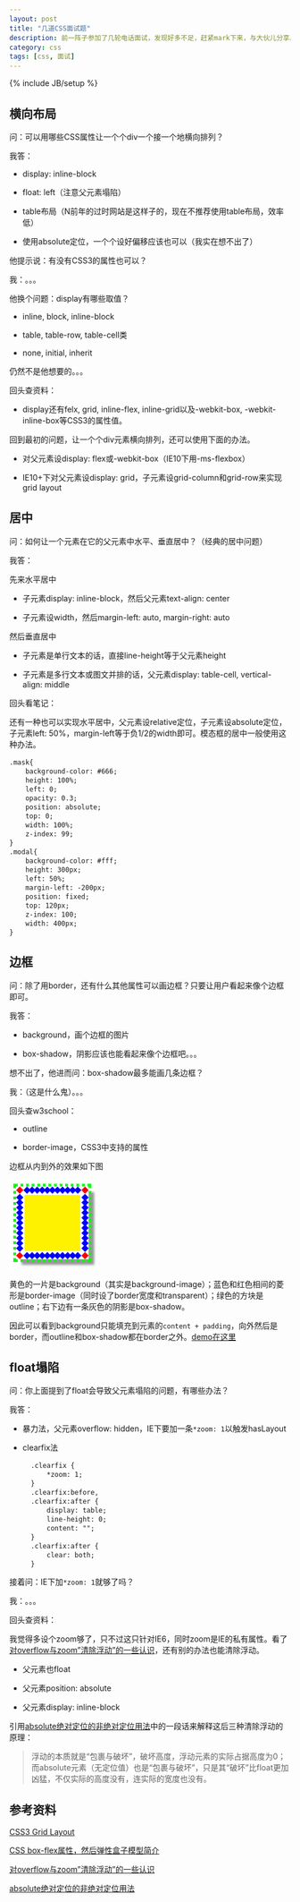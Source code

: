 ```yaml
---
layout: post
title: "几道CSS面试题"
description: 前一阵子参加了几轮电话面试，发现好多不足，赶紧mark下来，与大伙儿分享。先整理下CSS方面的。
category: css
tags: [css, 面试]
---
```

{% include JB/setup %}

横向布局
----------
问：可以用哪些CSS属性让一个个div一个接一个地横向排列？

我答：

- display: inline-block

- float: left（注意父元素塌陷）

- table布局（N前年的过时网站是这样子的，现在不推荐使用table布局，效率低）

- 使用absolute定位，一个个设好偏移应该也可以（我实在想不出了）

他提示说：有没有CSS3的属性也可以？

我：。。。

他换个问题：display有哪些取值？

- inline, block, inline-block

- table, table-row, table-cell类

- none, initial, inherit

仍然不是他想要的。。。


回头查资料：

- display还有felx, grid, inline-flex, inline-grid以及-webkit-box, -webkit-inline-box等CSS3的属性值。

回到最初的问题，让一个个div元素横向排列，还可以使用下面的办法。

- 对父元素设display: flex或-webkit-box（IE10下用-ms-flexbox）

- IE10+下对父元素设display: grid，子元素设grid-column和grid-row来实现grid layout



居中
------
问：如何让一个元素在它的父元素中水平、垂直居中？（经典的居中问题）

我答：

先来水平居中

- 子元素display: inline-block，然后父元素text-align: center

- 子元素设width，然后margin-left: auto, margin-right: auto

然后垂直居中

- 子元素是单行文本的话，直接line-height等于父元素height

- 子元素是多行文本或图文并排的话，父元素display: table-cell, vertical-align: middle


回头看笔记：

还有一种也可以实现水平居中，父元素设relative定位，子元素设absolute定位，子元素left: 50%，margin-left等于负1/2的width即可。模态框的居中一般使用这种办法。

    .mask{
        background-color: #666;
        height: 100%;
        left: 0;
        opacity: 0.3;
        position: absolute;
        top: 0;
        width: 100%;
        z-index: 99;
    }
    .modal{
        background-color: #fff;
        height: 300px;
        left: 50%;
        margin-left: -200px;
        position: fixed;
        top: 120px;
        z-index: 100;
        width: 400px;
    }



边框
------
问：除了用border，还有什么其他属性可以画边框？只要让用户看起来像个边框即可。

我答：

- background，画个边框的图片

- box-shadow，阴影应该也能看起来像个边框吧。。。

想不出了，他进而问：box-shadow最多能画几条边框？

我：（这是什么鬼）。。。


回头查w3school：

- outline

- border-image，CSS3中支持的属性

边框从内到外的效果如下图

<img src="/assets/captures/20150402_01.jpg" style="max-width:160px;">

黄色的一片是background（其实是background-image）；蓝色和红色相间的菱形是border-image（同时设了border宽度和transparent）；绿色的方块是outline；右下边有一条灰色的阴影是box-shadow。

因此可以看到background只能填充到元素的`content + padding`，向外然后是border，而outline和box-shadow都在border之外。[demo在这里](/demo/css/border/demo.html)



float塌陷
-----------
问：你上面提到了float会导致父元素塌陷的问题，有哪些办法？

我答：

- 暴力法，父元素overflow: hidden，IE下要加一条`*zoom: 1`以触发hasLayout

- clearfix法

        .clearfix {
            *zoom: 1;
        }
        .clearfix:before,
        .clearfix:after {
            display: table;
            line-height: 0;
            content: "";
        }
        .clearfix:after {
            clear: both;
        }

接着问：IE下加`*zoom: 1`就够了吗？

我：。。。


回头查资料：

我觉得多设个zoom够了，只不过这只针对IE6，同时zoom是IE的私有属性。看了[对overflow与zoom”清除浮动”的一些认识](http://www.zhangxinxu.com/wordpress/2010/01/%E5%AF%B9overflow%E4%B8%8Ezoom%E6%B8%85%E9%99%A4%E6%B5%AE%E5%8A%A8%E7%9A%84%E4%B8%80%E4%BA%9B%E8%AE%A4%E8%AF%86/)，还有别的办法也能清除浮动。

- 父元素也float

- 父元素position: absolute

- 父元素display: inline-block

引用[absolute绝对定位的非绝对定位用法](http://www.zhangxinxu.com/wordpress/2010/01/absolute%E7%BB%9D%E5%AF%B9%E5%AE%9A%E4%BD%8D%E7%9A%84%E9%9D%9E%E7%BB%9D%E5%AF%B9%E5%AE%9A%E4%BD%8D%E7%94%A8%E6%B3%95/)中的一段话来解释这后三种清除浮动的原理：

> 浮动的本质就是“包裹与破坏”，破坏高度，浮动元素的实际占据高度为0；而absolute元素（无定位值）也是“包裹与破坏”，只是其“破坏”比float更加凶猛，不仅实际的高度没有，连实际的宽度也没有。



参考资料
---------
[CSS3 Grid Layout](http://www.w3cplus.com/css3/css3-grid-layout.html)

[CSS box-flex属性，然后弹性盒子模型简介](http://www.zhangxinxu.com/wordpress/2010/12/css-box-flex%E5%B1%9E%E6%80%A7%EF%BC%8C%E7%84%B6%E5%90%8E%E5%BC%B9%E6%80%A7%E7%9B%92%E5%AD%90%E6%A8%A1%E5%9E%8B%E7%AE%80%E4%BB%8B/)

[对overflow与zoom”清除浮动”的一些认识](http://www.zhangxinxu.com/wordpress/2010/01/%E5%AF%B9overflow%E4%B8%8Ezoom%E6%B8%85%E9%99%A4%E6%B5%AE%E5%8A%A8%E7%9A%84%E4%B8%80%E4%BA%9B%E8%AE%A4%E8%AF%86/)

[absolute绝对定位的非绝对定位用法](http://www.zhangxinxu.com/wordpress/2010/01/absolute%E7%BB%9D%E5%AF%B9%E5%AE%9A%E4%BD%8D%E7%9A%84%E9%9D%9E%E7%BB%9D%E5%AF%B9%E5%AE%9A%E4%BD%8D%E7%94%A8%E6%B3%95/)
